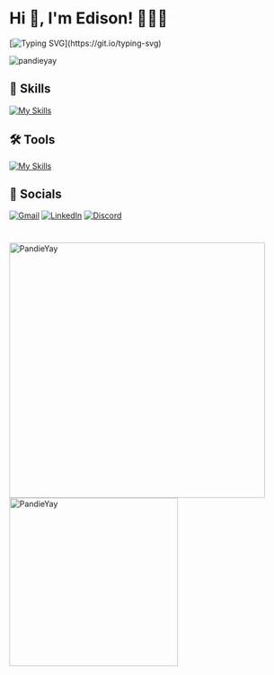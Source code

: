# Hi 👋, I'm Edison! 🐼🐼🐼
[![Typing SVG](https://readme-typing-svg.herokuapp.com?font=Fira+Code&pause=1000&random=false&width=435&lines=Pandas+are+love%2C+Pandas+are+life.)](https://git.io/typing-svg)
<p align="left"> <img src="https://komarev.com/ghpvc/?username=pandieyay&base=2000&label=Profile%20views&color=0e75b6&style=flat" alt="pandieyay" /> </p>

## 🚀 Skills
[![My Skills](https://skillicons.dev/icons?i=c,cpp,js,typescript,html,css,react,angular,vue,nextjs,nodejs,nestjs,firebase,graphql,mysql,postgres,sqlite,mongodb,ruby,rails,tailwind,sass)](https://skillicons.dev)

## 🛠️ Tools
[![My Skills](https://skillicons.dev/icons?i=git,github,linux,vscode,vim,figma,docker,atom,nginx,arduino,postman)](https://skillicons.dev)

## 🐼 Socials
[![Gmail](https://img.shields.io/badge/Gmail-D14836?style=for-the-badge&logo=gmail&logoColor=white)](mailto:edisonlim@gmail.com)
[![LinkedIn](https://img.shields.io/badge/LinkedIn-0077B5?style=for-the-badge&logo=linkedin&logoColor=white)](https://www.linkedin.com/in/edison-l/)
[![Discord](https://img.shields.io/badge/Discord-%235865F2.svg?style=for-the-badge&logo=discord&logoColor=white)](https://discord.com/users/335212805227544577)

#
<p>
  <img src="https://github-readme-stats-pandieyay.vercel.app/api?username=PandieYay&count_private=true&show_icons=true&hide=issues&hide_border=true&theme=tokyonight" width="455px" alt="PandieYay" />
  <img src="https://github-readme-stats.vercel.app/api/top-langs?username=PandieYay&show_icons=true&locale=en&layout=compact&theme=tokyonight&hide_border=true" width="300px" alt="PandieYay"/>
</p>



